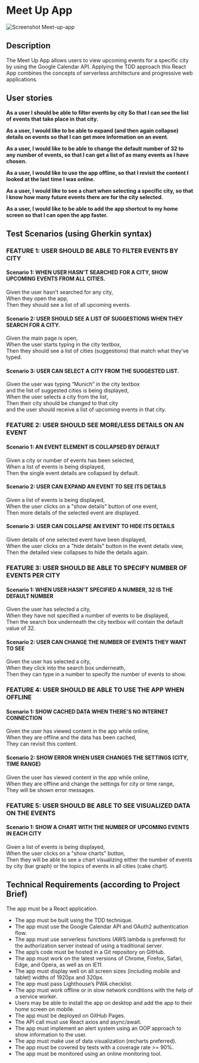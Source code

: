 # Meet Up App

<img src="https://user-images.githubusercontent.com/99111208/170891142-39111b16-c955-46fb-b4a3-9a8b9f9c9246.png" alt="Screenshot Meet-up-app">

## Description

The Meet Up App allows users to view upcoming events for a specific city by using the Google Calendar API.
Applying the TDD approach this React App combines the concepts of serverless architecture and progressive web applications.

## User stories

**As a user I should be able to filter events by city
So that I can see the list of events that take place in that city.**

**As a user, I would like to be able to expand (and then again collapse) details on events so that I can get more information on an event.**

**As a user, I would like to be able to change the default number of 32 to any number of events, so that I can get a list of as many events as I have chosen.**

**As a user, I would like to use the app offline, so that I revisit the content I looked at the last time I was online.**

**As a user, I would like to see a chart when selecting a specific city, so that I know how many future events there are for the city selected.**

**As a user, I would like to be able to add the app shortcut to my home screen so that I can open the app faster.**


## Test Scenarios (using Gherkin syntax)

### FEATURE 1: USER SHOULD BE ABLE TO FILTER EVENTS BY CITY

#### Scenario 1: WHEN USER HASN'T SEARCHED FOR A CITY, SHOW UPCOMING EVENTS FROM ALL CITIES.
Given the user hasn’t searched for any city, <br>
When they open the app, <br>
Then they should see a list of all upcoming events.

#### Scenario 2: USER SHOULD SEE A LIST OF SUGGESTIONS WHEN THEY SEARCH FOR A CITY.
Given the main page is open, <br>
When the user starts typing in the city textbox, <br>
Then they should see a list of cities (suggestions) that match what they’ve typed.

#### Scenario 3: USER CAN SELECT A CITY FROM THE SUGGESTED LIST.
Given the user was typing “Munich” in the city textbox <br>
and the list of suggested cities is being displayed, <br>
When the user selects a city from the list, <br>
Then their city should be changed to that city <br>
and the user should receive a list of upcoming events in that city.

### FEATURE 2: USER SHOULD SEE MORE/LESS DETAILS ON AN EVENT

#### Scenario 1: AN EVENT ELEMENT IS COLLAPSED BY DEFAULT
Given a city or number of events has been selected,  <br>
When a list of events is being displayed, <br>
Then the single event details are collapsed by default.

#### Scenario 2: USER CAN EXPAND AN EVENT TO SEE ITS DETAILS
Given a list of events is being displayed, <br>
When the user clicks on a "show details" button of one event, <br>
Then more details of the selected event are displayed.

#### Scenario 3: USER CAN COLLAPSE AN EVENT TO HIDE ITS DETAILS
Given details of one selected event have been displayed, <br>
When the user clicks on a "hide details" button in the event details view, <br>
Then the detailed view collapses to hide the details again.


### FEATURE 3: USER SHOULD BE ABLE TO SPECIFY NUMBER OF EVENTS PER CITY

#### Scenario 1: WHEN USER HASN'T SPECIFIED A NUMBER, 32 IS THE DEFAULT NUMBER
Given the user has selected a city, <br>
When they have not specified a number of events to be displayed, <br>
Then the search box underneath the city textbox will contain the default value of 32.

#### Scenario 2: USER CAN CHANGE THE NUMBER OF EVENTS THEY WANT TO SEE
Given the user has selected a city, <br>
When they click into the search box underneath, <br>
Then they can type in a number to specify the number of events to show.

### FEATURE 4: USER SHOULD BE ABLE TO USE THE APP WHEN OFFLINE

#### Scenario 1: SHOW CACHED DATA WHEN THERE'S NO INTERNET CONNECTION
Given the user has viewed content in the app while online, <br>
When they are offline and the data has been cached, <br>
They can revisit this content.

#### Scenario 2: SHOW ERROR WHEN USER CHANGES THE SETTINGS (CITY, TIME RANGE)
Given the user has viewed content in the app while online, <br>
When they are offline and change the settings for city or time range,  <br>
They will be shown error messages.


### FEATURE 5: USER SHOULD BE ABLE TO SEE VISUALIZED DATA ON THE EVENTS

#### Scenario 1: SHOW A CHART WITH THE NUMBER OF UPCOMING EVENTS IN EACH CITY
Given a list of events is being displayed, <br>
When the user clicks on a "show charts" button, <br>
Then they will be able to see a chart visualizing either the number of events by city (bar graph) or the topics of events in all cities (cake chart).

## Technical Requirements (according to Project Brief)

The app must be a React application.
* The app must be built using the TDD technique.
* The app must use the Google Calendar API and OAuth2 authentication flow.
* The app must use serverless functions (AWS lambda is preferred) for the authorization
server instead of using a traditional server.
* The app’s code must be hosted in a Git repository on GitHub.
* The app must work on the latest versions of Chrome, Firefox, Safari, Edge, and Opera,
as well as on IE11.
* The app must display well on all screen sizes (including mobile and tablet) widths of
1920px and 320px.
* The app must pass Lighthouse’s PWA checklist.
* The app must work offline or in slow network conditions with the help of a service
worker.
* Users may be able to install the app on desktop and add the app to their home screen
on mobile.
* The app must be deployed on GitHub Pages.
* The API call must use React axios and async/await.
* The app must implement an alert system using an OOP approach to show information to
the user.
* The app must make use of data visualization (recharts preferred).
* The app must be covered by tests with a coverage rate >= 90%.
* The app must be monitored using an online monitoring tool.


